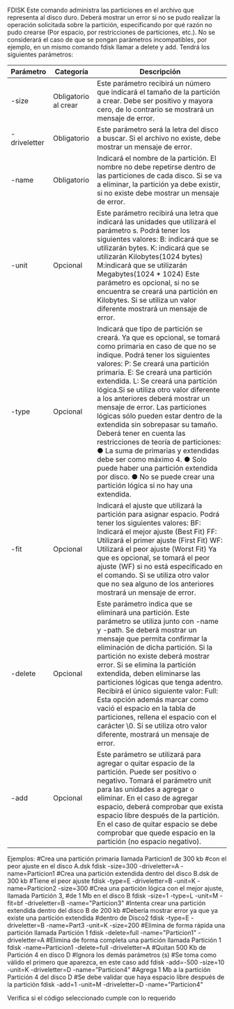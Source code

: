 FDISK
Este comando administra las particiones en el archivo que representa al disco duro. Deberá mostrar un error si no se pudo realizar la operación solicitada sobre la partición, especificando por qué razón no pudo crearse (Por espacio, por restricciones de particiones, etc.). No se considerará el caso de que se pongan parámetros incompatibles, por ejemplo, en un mismo comando fdisk llamar a delete y add. Tendrá los siguientes parámetros:

|Parámetro|Categoría|Descripción|
|---------|---------|-----------|
|-size|Obligatorio al crear|Este parámetro recibirá un número que indicará el tamaño de la partición a crear. Debe ser positivo y mayora cero, de lo contrario se mostrará un mensaje de error.|
|-driveletter|Obligatorio|Este parámetro será la letra del disco a buscar. Si el archivo no existe, debe mostrar un mensaje de error.|
|-name	|Obligatorio|Indicará el nombre de la partición. El nombre no debe repetirse dentro de las particiones de cada disco. Si se va a eliminar, la partición ya debe existir, si no existe debe mostrar un mensaje de error.|
|-unit	|Opcional|Este parámetro recibirá una letra que indicará las unidades que utilizará el parámetro s. Podrá tener los siguientes valores: B: indicará que se utilizarán bytes. K: indicará que se utilizarán Kilobytes(1024 bytes) M:indicará que se utilizarán Megabytes(1024 * 1024) Este parámetro es opcional, si no se encuentra se creará una partición en Kilobytes. Si se utiliza un valor diferente mostrará un mensaje de error.|
|-type|Opcional|Indicará que tipo de partición se creará. Ya que es opcional, se tomará como primaria en caso de que no se indique. Podrá tener los siguientes valores: P: Se creará una partición primaria. E: Se creará una partición extendida. L: Se creará una partición lógica.Si se utiliza otro valor diferente a los anteriores deberá mostrar un mensaje de error. Las particiones lógicas sólo pueden estar dentro de la extendida sin sobrepasar su tamaño. Deberá tener en cuenta las restricciones de teoría de particiones: ● La suma de primarias y extendidas debe ser como máximo 4. ● Solo puede haber una partición extendida por disco. ● No se puede crear una partición lógica si no hay una extendida.|
|-fit|Opcional|Indicará el ajuste que utilizará la partición para asignar espacio. Podrá tener los siguientes valores: BF: Indicará el mejor ajuste (Best Fit) FF: Utilizará el primer ajuste (First Fit) WF: Utilizará el peor ajuste (Worst Fit) Ya que es opcional, se tomará el peor ajuste (WF) si no está especificado en el comando. Si se utiliza otro valor que no sea alguno de los anteriores mostrará un mensaje de error.|
|-delete|Opcional|Este parámetro indica que se eliminará una partición. Este parámetro se utiliza junto con -name y -path. Se deberá mostrar un mensaje que permita confirmar la eliminación de dicha partición. Si la partición no existe deberá mostrar error. Si se elimina la partición extendida, deben eliminarse las particiones lógicas que tenga adentro. Recibirá el único siguiente valor: Full: Esta opción además marcar como vació el espacio en la tabla de particiones, rellena el espacio con el carácter \0. Si se utiliza otro valor diferente, mostrará un mensaje de error.|
|-add|Opcional|Este parámetro se utilizará para agregar o quitar espacio de la partición. Puede ser positivo o negativo. Tomará el parámetro unit para las unidades a agregar o eliminar. En el caso de agregar espacio, deberá comprobar que exista espacio libre después de la partición. En el caso de quitar espacio se debe comprobar que quede espacio en la partición (no espacio negativo).|

Ejemplos:
#Crea una partición primaria llamada Particion1 de 300 kb
#con el peor ajuste en el disco A.dsk
fdisk -size=300 -driveletter=A -name=Particion1
#Crea una partición extendida dentro del disco B.dsk de 300 kb
#Tiene el peor ajuste
fdisk -type=E -driveletter=B -unit=K -name=Particion2 -size=300
#Crea una partición lógica con el mejor ajuste, llamada Partición 3,
#de 1 Mb en el disco B
fdisk -size=1 -type=L -unit=M -fit=bf -driveletter=B -name="Particion3"
#Intenta crear una partición extendida dentro del disco B de 200 kb
#Debería mostrar error ya que ya existe una partición extendida
#dentro de Disco2
fdisk -type=E -driveletter=B -name=Part3 -unit=K -size=200
#Elimina de forma rápida una partición llamada Partición 1
fdisk -delete=full -name="Particion1" -driveletter=A
#Elimina de forma completa una partición llamada Partición 1
fdisk -name=Particion1 -delete=full -driveletter=A
#Quitan 500 Kb de Partición 4 en disco D
#Ignora los demás parámetros (s)
#Se toma como válido el primero que aparezca, en este caso add
fdisk -add=-500 -size=10 -unit=K -driveletter=D -name=”Particion4”
#Agrega 1 Mb a la partición Partición 4 del disco D
#Se debe validar que haya espacio libre después de la partición
fdisk -add=1 -unit=M -driveletter=D -name="Particion4"

Verifica si el código seleccionado cumple con lo requerido